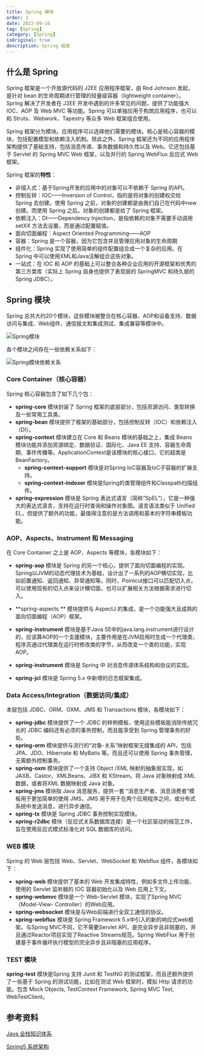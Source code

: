 ```yaml
---
title: Spring 模块
order: 1
date: 2022-09-16
tag: [Spring]
category: [Spring]
isOriginal: true
description: Spring 组成
---
```


## 什么是 Spring

Spring 框架是一个开放源代码的 J2EE 应用程序框架，由 Rod Johnson 发起，是针对 bean 的生命周期进行管理的轻量级容器（lightweight container）。 Spring 解决了开发者在 J2EE 开发中遇到的许多常见的问题，提供了功能强大 IOC、AOP 及 Web MVC 等功能。Spring 可以单独应用于构筑应用程序，也可以和 Struts、Webwork、Tapestry 等众多 Web 框架组合使用。

Spring 框架分为模块。应用程序可以选择他们需要的模块。核心是核心容器的模块，包括配置模型和依赖注入机制。除此之外，Spring 框架还为不同的应用程序架构提供了基础支持，包括消息传递、事务数据和持久性以及 Web。它还包括基于 Servlet 的 Spring MVC Web 框架，以及并行的 Spring WebFlux 反应式 Web 框架。

Spring 框架的**特性**：

- 非侵入式：基于Spring开发的应用中的对象可以不依赖于 Spring 的API。
- 控制反转：IOC——Inversion of Control，指的是将对象的创建权交给 Spring 去创建。使用 Spring 之前，对象的创建都是由我们自己在代码中new创建。而使用 Spring 之后。对象的创建都是给了 Spring 框架。
- 依赖注入：DI——Dependency Injection，是指依赖的对象不需要手动调用 setXX 方法去设置，而是通过配置赋值。
- 面向切面编程：Aspect Oriented Programming——AOP
- 容器：Spring 是一个容器，因为它包含并且管理应用对象的生命周期
- 组件化：Spring 实现了使用简单的组件配置组合成一个复杂的应用。在 Spring 中可以使用XML和Java注解组合这些对象。
- 一站式：在 IOC 和 AOP 的基础上可以整合各种企业应用的开源框架和优秀的第三方类库（实际上 Spring 自身也提供了表现层的 SpringMVC 和持久层的 Spring JDBC）。

## Spring 模块

Spring 总共大约20个模块，这些模块被整合在核心容器、AOP和设备支持、数据访问与集成、Web组件、通信报文和集成测试、集成兼容等模块中。

![Spring模块](https://cdn.jsdelivr.net/gh/AlexChen68/images@master/blog/springframework-modules.png)

各个模块之间存在一些依赖关系如下：

![Spring模块依赖关系](https://cdn.jsdelivr.net/gh/AlexChen68/images@master/blog/springframework-modules-relation.png)



### Core Container（核心容器）

Spring 核心容器包含了如下几个包：

- **spring-core** 模块封装了 Spring 框架的底层部分，包括资源访问、类型转换及一些常用工具类。
- **spring-bean** 模块提供了框架的基础部分，包括控制反转（IOC）和依赖注入（DI）。
- **spring-context** 模块建立在 Core 和 Beans 模块的基础之上，集成 Beans 模块功能并添加资源绑定、数据验证、国际化、Java EE 支持、容器生命周期、事件传播等。ApplicationContext是该模块的核心接口，它的超类是BeanFactory。
  - **spring-context-support** 模块是对Spring IoC容器及IoC子容器的扩展支持。
  - **spring-context-indexer** 模块是Spring的类管理组件和Classpath扫描组件。
- **spring-expression** 模块是 Spring 表达式语言（简称“SpEL”），它是一种强大的表达式语言，支持在运行时查询和操作对象图。语言语法类似于 Unified EL，但提供了额外的功能，最值得注意的是方法调用和基本的字符串模板功能。

### AOP、Aspects、Instrument 和 Messaging

在 Core Container 之上是 AOP、Aspects 等模块，各模块如下：

- **spring-aop** 模块是 Spring 的另一个核心，提供了面向切面编程的实现。Spring以JVM的动态代理技术为基础，设计出了一系列的AOP横切实现，比如前置通知、返回通知、异常通知等。同时，Pointcut接口可以匹配切入点，可以使用现有的切入点来设计横切面，也可以扩展相关方法根据需求进行切入。

- **spring-aspects ** 模块提供与 AspectJ 的集成，是一个功能强大且成熟的面向切面编程（AOP）框架。

- **spring-instrument** 模块是基于Java SE中的java.lang.instrument进行设计的，应该算AOP的一个支援模块，主要作用是在JVM启用时生成一个代理类，程序员通过代理类在运行时修改类的字节，从而改变一个类的功能，实现AOP。

- **spring-instrument** 模块是 Spring 中 对消息传递体系结构和协议的实现。

- **spring-jcl** 模块是 Spring 5.x 中新增的日志框架集成。

### Data Access/Integration（数据访问/集成）

本层包括 JDBC、ORM、OXM、JMS 和 Transactions 模块，各模块如下：

- **spring-jdbc** 模块提供了一个 JDBC 的样例模板，使用这些模板能消除传统冗长的 JDBC 编码还有必须的事务控制，而且能享受到 Spring 管理事务的好处。
- **spring-orm** 模块提供与流行的“对象-关系”映射框架无缝集成的 API，包括 JPA、JDO、Hibernate 和 MyBatis 等。而且还可以使用 Spring 事务管理，无需额外控制事务。
- **spring-oxm** 模块提供了一个支持 Object /XML 映射的抽象层实现，如 JAXB、Castor、XMLBeans、JiBX 和 XStream。将 Java 对象映射成 XML 数据，或者将XML 数据映射成 Java 对象。
- **spring-jms** 模块指 Java 消息服务，提供一套 “消息生产者、消息消费者”模板用于更加简单的使用 JMS，JMS 用于用于在两个应用程序之间，或分布式系统中发送消息，进行异步通信。
- **spring-tx** 模块是 Spring JDBC 事务控制实现模块。
- **spring-r2dbc** 模块（反应式关系数据库连接）是一个社区驱动的规范工作，旨在使用反应式模式标准化对 SQL 数据库的访问。

### WEB 模块

Spring 的 Web 层包括 Web、Servlet、WebSocket 和 Webflux 组件，各模块如下：

- **spring-web** 模块提供了基本的 Web 开发集成特性，例如多文件上传功能、使用的 Servlet 监听器的 IOC 容器初始化以及 Web 应用上下文。
- **spring-webmvc**  模块是一个 Web-Servlet 模块，实现了Spring MVC（Model-View- Controller）的Web应用。
- **spring-websocket** 模块是与Web前端进行全双工通信的协议。
- **spring-webflux** 模块是 Spring Framework 5.x中引入的新的响应式web框架。与Spring MVC不同，它不需要Servlet API，是完全异步且非阻塞的，并且通过Reactor项目实现了Reactive Streams规范。Spring WebFlux 用于创建基于事件循环执行模型的完全异步且非阻塞的应用程序。

### TEST 模块

**spring-test** 模块是Spring 支持 Junit 和 TestNG 的测试框架，而且还额外提供了一些基于 Spring 的测试功能，比如在测试 Web 框架时，模拟 Http 请求的功能。包含 Mock Objects, TestContext Framework, Spring MVC Test, WebTestClient。

## 参考资料

[Java 全栈知识体系](https://pdai.tech/md/spring/spring.html)

[Spring5 系统架构](https://segmentfault.com/a/1190000040836027)
